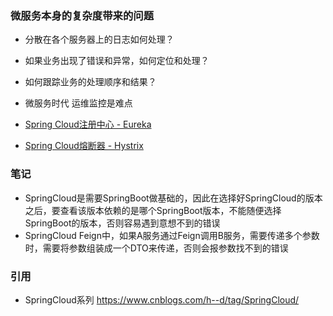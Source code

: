 ### 微服务本身的复杂度带来的问题
* 分散在各个服务器上的日志如何处理？
* 如果业务出现了错误和异常，如何定位和处理？
* 如何跟踪业务的处理顺序和结果？
* 微服务时代 运维监控是难点

* [Spring Cloud注册中心 - Eureka](spring-cloud-eureka.md)
* [Spring Cloud熔断器 - Hystrix]()

### 笔记
* SpringCloud是需要SpringBoot做基础的，因此在选择好SpringCloud的版本之后，要查看该版本依赖的是哪个SpringBoot版本，不能随便选择SpringBoot的版本，否则容易遇到意想不到的错误
* SpringCloud Feign中，如果A服务通过Feign调用B服务，需要传递多个参数时，需要将参数组装成一个DTO来传递，否则会报参数找不到的错误

### 引用
* SpringCloud系列 https://www.cnblogs.com/h--d/tag/SpringCloud/